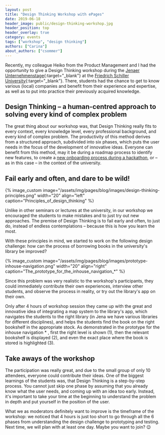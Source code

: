 ```yaml
---
layout: post
title: "Design Thinking Workshop with ePages"
date: 2019-06-18
header_image: public/design-thinking-workshop.jpg
header_position: top
header_overlay: true
category: events
tags: ["workshop", "design thinking"]
authors: ["Carina"]
about_authors: ["csommer"]
---
```


Recently, my colleague Heiko from the Product Management and I had the opportunity to give a Design Thinking workshop during the [Jenaer Unternehmenstage](https://jenaer-unternehmenstage.de/){:target="_blank"} at the [Friedrich Schiller University](https://www.uni-jena.de/en/){:target="_blank"}.
There, students had the chance to get to know various (local) companies and benefit from their experience and expertise, as well as to put into practice their previously acquired knowledge. 

## Design Thinking – a human-centred approach to solving every kind of complex problem

The great thing about our workshop was, that Design Thinking really fits to every context, every knowledge level, every professional background, and every kind of complex problem.
The productivity of this method derives from a structured approach, subdivided into six phases, which puts the user needs in the focus of the development of innovative ideas.
Everyone can benefit from this method, may it be during a roadmap process to identify new features, to create a [new onboarding process during a hackathon](/blog/on-the-job/what-onboarding-is-really-about/), or – as in this case – in the context of the university.

## Fail early and often, and dare to be wild!

{% image_custom image="/assets/img/pages/blog/images/design-thinking-principles.png" width="20" align="left" caption="Principles_of_design_thinking" %}

Unlike in other seminars or lectures at the university, in our workshop we encouraged the students to make mistakes and to just try out new approaches.
The premise of Design Thinking is to fail early and often, to just do, instead of endless contemplations – because this is how you learn the most.

With these principles in mind, we started to work on the following design challenge: how can the process of borrowing books in the university's library be improved?

{% image_custom image="/assets/img/pages/blog/images/prototype-inhouse-navigation.png" width="20" align="right" caption="The_prototype_for_the_inhouse_navigation_*" %}

Since this problem was very realistic to the workshop's participants, they could immediately contribute their own experiences, interview other students, and observe the process in reality, or try out the library's app on their own.

Only after 4 hours of workshop session they came up with the great and innovative idea of integrating a map system to the library's app, which navigates the students to the right library (in Jena we have various libraries for different disciplines), and helps the students find the book on the right bookshelf in the appropriate stock.
As demonstrated in the prototype for the inhouse navigation * , first the right level is shown (1), then the relevant bookshelf is displayed (2), and even the exact place where the book is stored is highlighted (3).

## Take aways of the workshop

The participation was really great, and due to the small group of only 10 attendees, everyone could contribute their ideas.
One of the biggest learnings of the students was, that Design Thinking is a step-by-step process.
You cannot just skip one phase by assuming that you already know what the user needs, and coming up with an idea too early.
Instead, it's important to take your time at the beginning to understand the problem in depth and put yourself in the position of the user.

What we as moderators definitely want to improve is the timeframe of the workshop: we noticed that 4 hours is just too short to go through all the 6 phases from understanding the design challenge to prototyping and testing.
Next time, we will plan with at least one day.
Maybe you want to join? 😉
